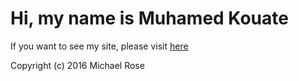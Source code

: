 # Hi, my name is Muhamed Kouate

If you want to see my site, please visit [here](https://kouatemuhamed.github.io/)


Copyright (c) 2016 Michael Rose
